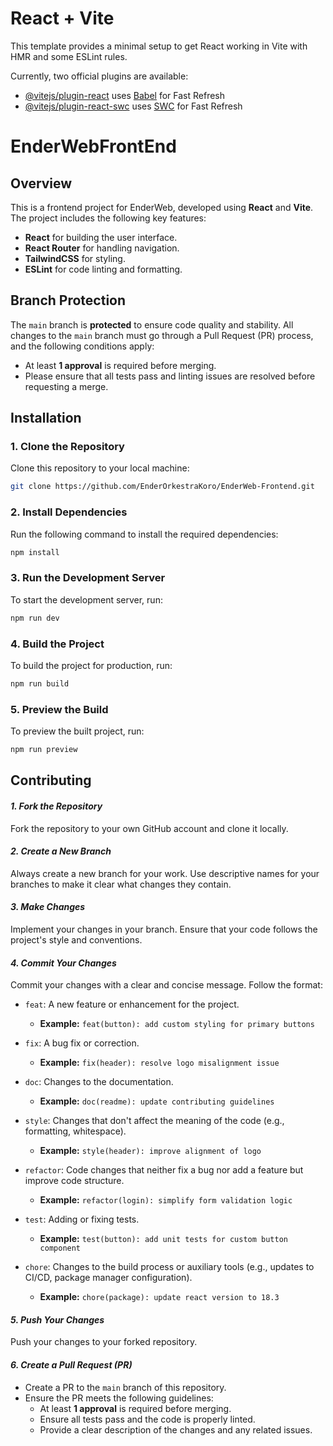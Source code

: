 # React + Vite

This template provides a minimal setup to get React working in Vite with HMR and some ESLint rules.

Currently, two official plugins are available:

- [@vitejs/plugin-react](https://github.com/vitejs/vite-plugin-react/blob/main/packages/plugin-react/README.md) uses [Babel](https://babeljs.io/) for Fast Refresh
- [@vitejs/plugin-react-swc](https://github.com/vitejs/vite-plugin-react-swc) uses [SWC](https://swc.rs/) for Fast Refresh

# EnderWebFrontEnd

## Overview
This is a frontend project for EnderWeb, developed using **React** and **Vite**. The project includes the following key features:
- **React** for building the user interface.
- **React Router** for handling navigation.
- **TailwindCSS** for styling.
- **ESLint** for code linting and formatting.

## Branch Protection
The `main` branch is **protected** to ensure code quality and stability. All changes to the `main` branch must go through a Pull Request (PR) process, and the following conditions apply:
- At least **1 approval** is required before merging.
- Please ensure that all tests pass and linting issues are resolved before requesting a merge.

## Installation

### 1. Clone the Repository
Clone this repository to your local machine:
```bash
git clone https://github.com/EnderOrkestraKoro/EnderWeb-Frontend.git
```

### 2. Install Dependencies
Run the following command to install the required dependencies:
```bash
npm install
```

### 3. Run the Development Server
To start the development server, run:
```bash
npm run dev
```

### 4. Build the Project
To build the project for production, run:
```bash
npm run build
```

### 5. Preview the Build
To preview the built project, run:
```bash
npm run preview
```

## Contributing

####  ***1. Fork the Repository***  
   Fork the repository to your own GitHub account and clone it locally.

####  ***2. Create a New Branch***  
   Always create a new branch for your work. Use descriptive names for your branches to make it clear what changes they contain.

####  ***3. Make Changes***  
   Implement your changes in your branch. Ensure that your code follows the project's style and conventions.

####  ***4. Commit Your Changes***  
   Commit your changes with a clear and concise message. Follow the format:
- `feat`: A new feature or enhancement for the project.
    - **Example:** `feat(button): add custom styling for primary buttons`

- `fix`: A bug fix or correction.
    - **Example:** `fix(header): resolve logo misalignment issue`

- `doc`: Changes to the documentation.
    - **Example:** `doc(readme): update contributing guidelines`

- `style`: Changes that don't affect the meaning of the code (e.g., formatting, whitespace).
    - **Example:** `style(header): improve alignment of logo`

- `refactor`: Code changes that neither fix a bug nor add a feature but improve code structure.
    - **Example:** `refactor(login): simplify form validation logic`

- `test`: Adding or fixing tests.
    - **Example:** `test(button): add unit tests for custom button component`

- `chore`: Changes to the build process or auxiliary tools (e.g., updates to CI/CD, package manager configuration).
    - **Example:** `chore(package): update react version to 18.3`

####  ***5. Push Your Changes***  
   Push your changes to your forked repository.

#### ***6. Create a Pull Request (PR)***  
   - Create a PR to the `main` branch of this repository.
   - Ensure the PR meets the following guidelines:
     - At least **1 approval** is required before merging.
     - Ensure all tests pass and the code is properly linted.
     - Provide a clear description of the changes and any related issues.

